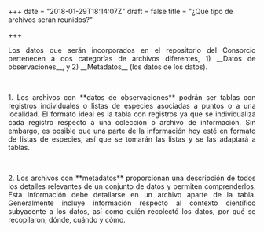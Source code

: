 +++
date = "2018-01-29T18:14:07Z"
draft = false
title = "¿Qué tipo de archivos serán reunidos?"

+++

<p style='text-align: justify;'>Los datos que serán incorporados en el repositorio del Consorcio pertenecen a dos categorías de archivos diferentes, 1) __Datos de observaciones__, y 2) __Metadatos__ (los datos de los datos).</p>  
<br />
<p style='text-align: justify;'>1. Los archivos con **datos de observaciones** podrán ser tablas con registros individuales o listas de especies asociadas a puntos o a una localidad. El formato ideal es la tabla con registros ya que se individualiza cada registro respecto a una colección o archivo de información. Sin embargo, es posible que una parte de la información hoy esté en formato de listas de especies, así que se tomarán las listas y se las adaptará a tablas.</p>  
<br />
<p style='text-align: justify;'>2. Los archivos con **metadatos** proporcionan una descripción de todos los detalles relevantes de un conjunto de datos y permiten comprenderlos. Esta información debe detallarse en un archivo aparte de la tabla. Generalmente incluye información respecto al contexto científico subyacente a los datos, así como quién recolectó los datos, por qué se recopilaron, dónde, cuándo y cómo.</p> 
